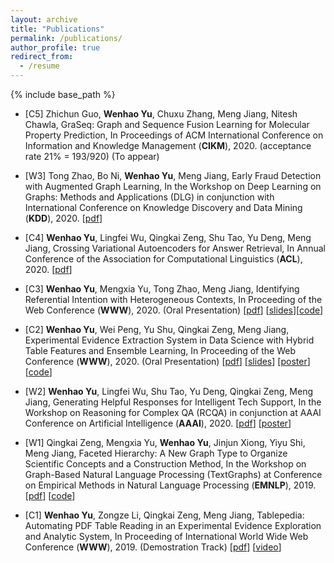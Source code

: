 ```yaml
---
layout: archive
title: "Publications"
permalink: /publications/
author_profile: true
redirect_from:
  - /resume
---
```


{% include base_path %}

* \[C5\] Zhichun Guo, **Wenhao Yu**, Chuxu Zhang, Meng Jiang, Nitesh Chawla, GraSeq: Graph and Sequence Fusion Learning for Molecular Property Prediction, In Proceedings of ACM International Conference on Information and Knowledge Management (**CIKM**), 2020. (acceptance rate 21% = 193/920) (To appear)

* \[W3\] Tong Zhao, Bo Ni, **Wenhao Yu**, Meng Jiang, Early Fraud Detection with Augmented Graph Learning, In the Workshop on Deep Learning on Graphs: Methods and Applications (DLG) in conjunction with International Conference on Knowledge Discovery and Data Mining (**KDD**), 2020.  \[[pdf]()\]

* \[C4\] **Wenhao Yu**, Lingfei Wu, Qingkai Zeng, Shu Tao, Yu Deng, Meng Jiang, Crossing Variational Autoencoders for Answer Retrieval, In Annual Conference of the Association for Computational Linguistics (**ACL**), 2020. \[[pdf](https://arxiv.org/pdf/2005.02557.pdf)\]

* \[C3\] **Wenhao Yu**, Mengxia Yu, Tong Zhao, Meng Jiang, Identifying Referential Intention with Heterogeneous Contexts, In Proceeding of the Web Conference (**WWW**), 2020. (Oral Presentation) \[[pdf](/papers/C3_WWW_2020.pdf)\] \[[slides](/slides/C3_WWW_2020.pdf)\]\[[code](https://github.com/dmsquare/ReferInt)\]

* \[C2\] **Wenhao Yu**, Wei Peng, Yu Shu, Qingkai Zeng, Meng Jiang, Experimental Evidence Extraction System in Data Science with Hybrid Table Features and Ensemble Learning, In Proceeding of the Web Conference (**WWW**), 2020. (Oral Presentation) \[[pdf](/papers/C2_WWW_2020.pdf)\] \[[slides](/slides/C2_WWW_2020_slides.pdf)\] \[[poster](/poster/C2_WWW_2020_poster.pdf)\] \[[code](https://github.com/dmsquare/Tablepedia)\]

* \[W2\] **Wenhao Yu**, Lingfei Wu, Shu Tao, Yu Deng, Qingkai Zeng, Meng Jiang, Generating Helpful Responses for Intelligent Tech Support, In the Workshop on Reasoning for Complex QA (RCQA) in conjunction at AAAI Conference on Artificial Intelligence (**AAAI**), 2020.  \[[pdf](/papers/W2_RCQA_2020.pdf)\] \[[poster](/poster/W2_RCQA_2020_poster.pdf)\]

* \[W1\] Qingkai Zeng, Mengxia Yu, **Wenhao Yu**, Jinjun Xiong, Yiyu Shi, Meng Jiang, Faceted Hierarchy: A New Graph Type to Organize Scientific Concepts and a Construction Method, In the Workshop on Graph-Based Natural Language Processing (TextGraphs) at Conference on Empirical Methods in Natural Language Processing (**EMNLP**), 2019. \[[pdf](/papers/W1_TextGraph_2019.pdf)\] \[[code](https://github.com/QingkaiZeng/HiGrowth)\]

* \[C1\] **Wenhao Yu**, Zongze Li, Qingkai Zeng, Meng Jiang, Tablepedia: Automating PDF Table Reading in an Experimental Evidence Exploration and Analytic System, In Proceeding of International World Wide Web Conference (**WWW**), 2019. (Demostration Track) \[[pdf](/papers/C1_WWW_2019.pdf)\] \[[video](https://vimeo.com/310162310)\]
